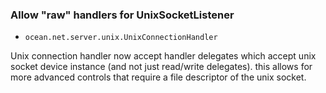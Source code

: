 ### Allow "raw" handlers for UnixSocketListener

* `ocean.net.server.unix.UnixConnectionHandler`

Unix connection handler now accept handler delegates which accept unix socket
device instance (and not just read/write delegates). this allows for more
advanced controls that require a file descriptor of the unix socket.
